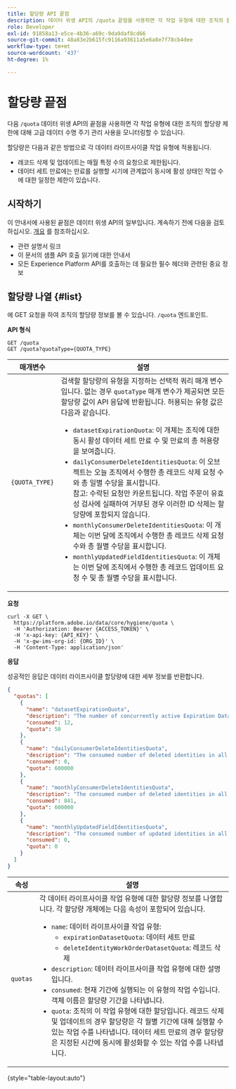 ```yaml
---
title: 할당량 API 끝점
description: 데이터 위생 API의 /quota 끝점을 사용하면 각 작업 유형에 대한 조직의 월별 할당량 제한에 대해 고급 데이터 수명 주기 관리 사용을 모니터링할 수 있습니다.
role: Developer
exl-id: 91858a13-e5ce-4b36-a69c-9da9daf8cd66
source-git-commit: 48a83e2b615fc9116a93611a5e6a8e7f78cb4dee
workflow-type: tm+mt
source-wordcount: '437'
ht-degree: 1%

---
```


# 할당량 끝점

다음 `/quota` 데이터 위생 API의 끝점을 사용하면 각 작업 유형에 대한 조직의 할당량 제한에 대해 고급 데이터 수명 주기 관리 사용을 모니터링할 수 있습니다.

할당량은 다음과 같은 방법으로 각 데이터 라이프사이클 작업 유형에 적용됩니다.

* 레코드 삭제 및 업데이트는 매월 특정 수의 요청으로 제한됩니다.
* 데이터 세트 만료에는 만료를 실행할 시기에 관계없이 동시에 활성 상태인 작업 수에 대한 일정한 제한이 있습니다.

## 시작하기

이 안내서에 사용된 끝점은 데이터 위생 API의 일부입니다. 계속하기 전에 다음을 검토하십시오. [개요](./overview.md) 를 참조하십시오.

* 관련 설명서 링크
* 이 문서의 샘플 API 호출 읽기에 대한 안내서
* 모든 Experience Platform API를 호출하는 데 필요한 필수 헤더와 관련된 중요 정보

## 할당량 나열 {#list}

에 GET 요청을 하여 조직의 할당량 정보를 볼 수 있습니다. `/quota` 엔드포인트.

**API 형식**

```http
GET /quota
GET /quota?quotaType={QUOTA_TYPE}
```

| 매개변수 | 설명 |
| --- | --- |
| `{QUOTA_TYPE}` | 검색할 할당량의 유형을 지정하는 선택적 쿼리 매개 변수입니다. 없는 경우 `quotaType` 매개 변수가 제공되면 모든 할당량 값이 API 응답에 반환됩니다. 허용되는 유형 값은 다음과 같습니다.<ul><li>`datasetExpirationQuota`: 이 개체는 조직에 대한 동시 활성 데이터 세트 만료 수 및 만료의 총 허용량을 보여줍니다. </li><li>`dailyConsumerDeleteIdentitiesQuota`: 이 오브젝트는 오늘 조직에서 수행한 총 레코드 삭제 요청 수와 총 일별 수당을 표시합니다.<br>참고: 수락된 요청만 카운트됩니다. 작업 주문이 유효성 검사에 실패하여 거부된 경우 이러한 ID 삭제는 할당량에 포함되지 않습니다.</li><li>`monthlyConsumerDeleteIdentitiesQuota`: 이 개체는 이번 달에 조직에서 수행한 총 레코드 삭제 요청 수와 총 월별 수당을 표시합니다.</li><li>`monthlyUpdatedFieldIdentitiesQuota`: 이 개체는 이번 달에 조직에서 수행한 총 레코드 업데이트 요청 수 및 총 월별 수당을 표시합니다.</li></ul> |

**요청**

```shell
curl -X GET \
  https://platform.adobe.io/data/core/hygiene/quota \
  -H 'Authorization: Bearer {ACCESS_TOKEN}' \
  -H 'x-api-key: {API_KEY}' \
  -H 'x-gw-ims-org-id: {ORG_ID}' \
  -H 'Content-Type: application/json'
```

**응답**

성공적인 응답은 데이터 라이프사이클 할당량에 대한 세부 정보를 반환합니다.

```json
{
  "quotas": [
    {
      "name": "datasetExpirationQuota",
      "description": "The number of concurrently active Expiration Dataset Delete in all workorder requests for the organization.",
      "consumed": 12,
      "quota": 50
    },
    {
      "name": "dailyConsumerDeleteIdentitiesQuota",
      "description": "The consumed number of deleted identities in all workorder requests for the organization for today.",
      "consumed": 0,
      "quota": 600000
    },
    {
      "name": "monthlyConsumerDeleteIdentitiesQuota",
      "description": "The consumed number of deleted identities in all workorder requests for the organization for this month.",
      "consumed": 841,
      "quota": 600000
    },
    {
      "name": "monthlyUpdatedFieldIdentitiesQuota",
      "description": "The consumed number of updated identities in all workorder requests for the organization for this month.",
      "consumed": 0,
      "quota": 0
    }
  ]
}
```

| 속성 | 설명 |
| --- | --- |
| `quotas` | 각 데이터 라이프사이클 작업 유형에 대한 할당량 정보를 나열합니다. 각 할당량 개체에는 다음 속성이 포함되어 있습니다.<ul><li>`name`: 데이터 라이프사이클 작업 유형:<ul><li>`expirationDatasetQuota`: 데이터 세트 만료</li><li>`deleteIdentityWorkOrderDatasetQuota`: 레코드 삭제</li></ul></li><li>`description`: 데이터 라이프사이클 작업 유형에 대한 설명입니다.</li><li>`consumed`: 현재 기간에 실행되는 이 유형의 작업 수입니다. 객체 이름은 할당량 기간을 나타냅니다.</li><li>`quota`: 조직의 이 작업 유형에 대한 할당입니다. 레코드 삭제 및 업데이트의 경우 할당량은 각 월별 기간에 대해 실행할 수 있는 작업 수를 나타냅니다. 데이터 세트 만료의 경우 할당량은 지정된 시간에 동시에 활성화할 수 있는 작업 수를 나타냅니다.</li></ul> |

{style="table-layout:auto"}
